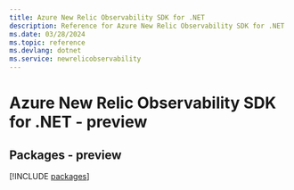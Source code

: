 ```yaml
---
title: Azure New Relic Observability SDK for .NET
description: Reference for Azure New Relic Observability SDK for .NET
ms.date: 03/28/2024
ms.topic: reference
ms.devlang: dotnet
ms.service: newrelicobservability
---
```

# Azure New Relic Observability SDK for .NET - preview
## Packages - preview
[!INCLUDE [packages](new-relic-observability-index.md)]
